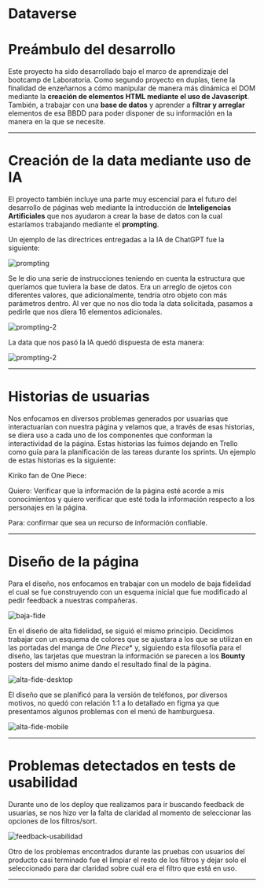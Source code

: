 # Dataverse

# Preámbulo del desarrollo

Este proyecto ha sido desarrollado bajo el marco de aprendizaje del bootcamp de Laboratoria. Como segundo proyecto en duplas, tiene la finalidad de enzeñarnos a cómo manipular de manera más dinámica el DOM mediante la **creación de elementos HTML mediante el uso de Javascript**. También, a trabajar con una **base de datos** y aprender a **filtrar y arreglar** elementos de esa BBDD para poder disponer de su información en la manera en la que se necesite. 

***

# Creación de la data mediante uso de IA

El proyecto también incluye una parte muy escencial para el futuro del desarrollo de páginas web mediante la introducción de **Inteligencias Artificiales** que nos ayudaron a crear la base de datos con la cual estaríamos trabajando mediante el **prompting**. 

Un ejemplo de las directrices entregadas a la IA de ChatGPT fue la siguiente: 

![prompting](./prompting-1.png)

Se le dio una serie de instrucciones teniendo en cuenta la estructura que queríamos que tuviera la base de datos. Era un arreglo de ojetos con diferentes valores, que adicionalmente, tendría otro objeto con más parámetros dentro. Al ver que no nos dio toda la data solicitada, pasamos a pedirle que nos diera 16 elementos adicionales.

![prompting-2](./prompting-2.png)

La data que nos pasó la IA quedó dispuesta de esta manera: 

![prompting-2](./prompting-3-png.png)

***

# Historias de usuarias 

Nos enfocamos en diversos problemas generados por usuarias que interactuarían con nuestra página y velamos que, a través de esas historias, se diera uso a cada uno de los componentes que conforman la interactividad de la página. Estas historias las fuimos dejando en Trello como guía para la planificación de las tareas durante los sprints. Un ejemplo de estas historias es la siguiente:


Kiriko fan de One Piece:

Quiero: Verificar que la información de la página esté acorde a mis conocimientos y quiero verificar que esté toda la información respecto a los personajes en la página.

Para: confirmar que sea un recurso de información confiable.

***


# Diseño de la página


Para el diseño, nos enfocamos en trabajar con un modelo de baja fidelidad el cual se fue construyendo con un esquema inicial que fue modificado al pedir feedback a nuestras compañeras.

![baja-fide](./baja-fide.png)

En el diseño de alta fidelidad, se siguió el mismo principio. Decidimos trabajar con un esquema de colores que se ajustara a los que se utilizan en las portadas del manga de *One Piece** y, siguiendo esta filosofía para el diseño, las tarjetas que muestran la información se parecen a los **Bounty** posters del mismo anime dando el resultado final de la página.

![alta-fide-desktop](./alta-fide-desktop.png)

El diseño que se planificó para la versión de teléfonos, por diversos motivos, no quedó con relación 1:1 a lo detallado en figma ya que presentamos algunos problemas con el menú de hamburguesa.


![alta-fide-mobile](./alta-fide-mobile.png)


***

# Problemas detectados en tests de usabilidad

Durante uno de los deploy que realizamos para ir buscando feedback de usuarias, se nos hizo ver la falta de claridad al momento de seleccionar las opciones de los filtros/sort. 

![feedback-usabilidad](./feedback-usabilidad.png)

Otro de los problemas encontrados durante las pruebas con usuarios del producto casi terminado fue el limpiar el resto de los filtros y dejar solo el seleccionado para dar claridad sobre cuál era el filtro que está en uso.

***




